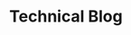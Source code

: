 ---
slug: "technical-blog"
title: "Technical Blog"
description: "Lorem ipsum dolor, sit amet consectetur adipisicing elit. Neque molestias iste ipsa ab deserunt eveniet dolorem facere consequatur exercitationem necessitatibus. In, ipsa corporis totam beatae culpa quis aliquid delectus incidunt"
tags: [
    "Gatsby", "Tailwind", "Markdown"
]
image: ./images/blog.png
alt: "Technical Blog"
link: "https://nikkipeel.netlify.app"
repo: ""
---
